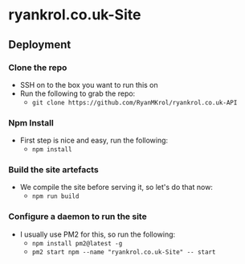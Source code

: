 # ryankrol.co.uk-Site

## Deployment

### Clone the repo

* SSH on to the box you want to run this on
* Run the following to grab the repo:
  * `git clone https://github.com/RyanMKrol/ryankrol.co.uk-API`

### Npm Install

* First step is nice and easy, run the following:
  * `npm install`

### Build the site artefacts

* We compile the site before serving it, so let's do that now:
  * `npm run build`

### Configure a daemon to run the site

* I usually use PM2 for this, so run the following:
  * `npm install pm2@latest -g`
  * `pm2 start npm --name "ryankrol.co.uk-Site" -- start`
